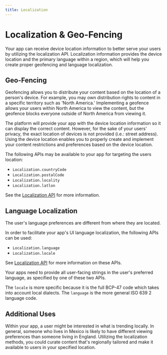 ```yaml
---
title: Localization
---
```

  
# Localization & Geo-Fencing
Your app can receive device location information to better serve your users by utilizing the localization API. Localization information provides the device location and the primary language within a region, which will help you create proper geofencing and language localization.

## Geo-Fencing
Geofencing allows you to distribute your content based on the location of a person's device. For example, you may own distribution rights to content in a specific territory such as 'North America.' Implementing a geofence allows your users within North America to view the content, but the geofence blocks everyone outside of North America from viewing it.

The platform will provide your app with the device location information so it can display the correct content. However, for the sake of your users' privacy, the exact location of devices is not provided (i.e.: street address). Using the device location enables you to properly create and implement your content restrictions and preferences based on the device location.

The following APIs may be available to your app for targeting the users location:

- `Localization.countryCode`
- `Localization.postalCode`
- `Localization.locality`
- `Localization.latlon`

See the [Localization API](/api/localization/) for more information.

## Language Localization
The user's language preferences are different from where they are located.

In order to facilitate your app's UI language localization, the following APIs can be used:

- `Localization.language`
- `Localization.locale`

See [Localization API](/api/localization/) for more information on these APIs.

Your apps need to provide all user-facing strings in the user's preferred language, as specified by one of these two APIs.

The `locale` is more specific because it is the full BCP-47 code which takes into account local dialects. The `language` is the more general ISO 639 2 language code.

## Additional Uses
Within your app, a user might be interested in what is trending locally. In general, someone who lives in Mexico is likely to have different viewing preferences than someone living in England. Utilizing the localization methods, you could curate content that's regionally tailored and make it available to users in your specified location.
